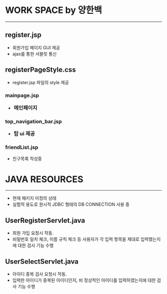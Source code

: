 <h1>WORK SPACE by 양한백</h1>

***



<h2>  register.jsp </h2>

 - 회원가입 페이지 GUI 제공 
 - ajax를 통한 서블릿 통신



<h2> registerPageStyle.css </h2>

- register.jsp 파일의 style 제공



<h3>mainpage.jsp

- 메인페이지



<h3> top_navigation_bar.jsp

- 탑 ui 제공



<h3> friendList.jsp
</h3>

- 친구목록 작성중



<h1> JAVA RESOURCES </h1>

***

- 현재 패키지 미정의 상태
- 실험적 용도로 원시적 JDBC 형태의 DB CONNECTION 사용 중



<h2> UserRegisterServlet.java </h2>

- 회원 가입 요청시 작동. 
- 비밀번호 일치 체크, 이름 규칙 체크 등 사용자가 각 입력 항목을 제대로 입력했는지에 대한 검사 기능 수행



<h2> UserSelectServlet.java </h2>

- 아이디 중복 검사 요청시 작동.
- 입력한 아이디가 중복된 아이디인지, 비 정상적인 아이디를 입력하였는지에 대한 검사 기능 수행



